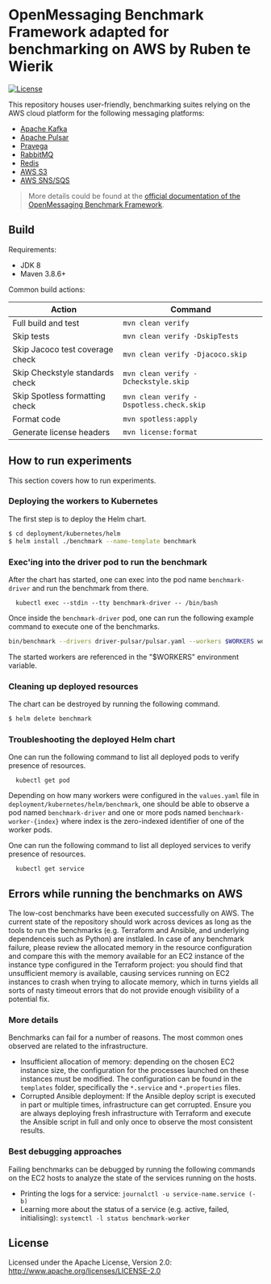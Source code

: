# OpenMessaging Benchmark Framework adapted for benchmarking on AWS by Ruben te Wierik

[![License](https://img.shields.io/badge/license-Apache%202-4EB1BA.svg)](https://www.apache.org/licenses/LICENSE-2.0.html)

This repository houses user-friendly, benchmarking suites relying on the AWS cloud platform for the following messaging platforms:

* [Apache Kafka](https://kafka.apache.org)
* [Apache Pulsar](https://pulsar.apache.org)
* [Pravega](https://pravega.io/)
* [RabbitMQ](https://www.rabbitmq.com/)
* [Redis](https://redis.com/)
* [AWS S3](https://aws.amazon.com/s3/)
* [AWS SNS/SQS](https://docs.aws.amazon.com/sns/latest/dg/sns-sqs-as-subscriber.html)

> More details could be found at the [official documentation of the OpenMessaging Benchmark Framework](http://openmessaging.cloud/docs/benchmarks/).

## Build

Requirements:

* JDK 8
* Maven 3.8.6+

Common build actions:

|             Action              |                 Command                  |
|---------------------------------|------------------------------------------|
| Full build and test             | `mvn clean verify`                       |
| Skip tests                      | `mvn clean verify -DskipTests`           |
| Skip Jacoco test coverage check | `mvn clean verify -Djacoco.skip`         |
| Skip Checkstyle standards check | `mvn clean verify -Dcheckstyle.skip`     |
| Skip Spotless formatting check  | `mvn clean verify -Dspotless.check.skip` |
| Format code                     | `mvn spotless:apply`                     |
| Generate license headers        | `mvn license:format`                     |

## How to run experiments

This section covers how to run experiments.

### Deploying the workers to Kubernetes

The first step is to deploy the Helm chart.

```bash
$ cd deployment/kubernetes/helm
$ helm install ./benchmark --name-template benchmark
```

### Exec'ing into the driver pod to run the benchmark

After the chart has started, one can exec into the pod name `benchmark-driver` and run the benchmark from there.

```
  kubectl exec --stdin --tty benchmark-driver -- /bin/bash
```

Once inside the `benchmark-driver` pod, one can run the following example command to execute one of the benchmarks.

```bash
bin/benchmark --drivers driver-pulsar/pulsar.yaml --workers $WORKERS workloads/1-topic-16-partitions-1kb.yaml
```

The started workers are referenced in the "$WORKERS" environment variable.

### Cleaning up deployed resources

The chart can be destroyed by running the following command.

```bash
$ helm delete benchmark
```

### Troubleshooting the deployed Helm chart

One can run the following command to list all deployed pods to verify presence of resources.

```
  kubectl get pod
```

Depending on how many workers were configured in the `values.yaml` file in `deployment/kubernetes/helm/benchmark`, one should be able to observe a pod named `benchmark-driver` and one or more pods named `benchmark-worker-{index}` where index is the zero-indexed identifier of one of the worker pods.

One can run the following command to list all deployed services to verify presence of resources.

```
  kubectl get service
```

## Errors while running the benchmarks on AWS

The low-cost benchmarks have been executed successfully on AWS. The current state of the repository should work across devices as long as the tools to run the benchmarks (e.g. Terraform and Ansible, and underlying dependenceis such as Python) are instlaled. In case of any benchmark failure, please review the allocated memory in the resource configuration and compare this with the memory available for an EC2 instance of the instance type configured in the Terraform project: you should find that unsufficient memory is available, causing services running on EC2 instances to crash when trying to allocate memory, which in turns yields all sorts of nasty timeout errors that do not provide enough visibility of a potential fix.

### More details

Benchmarks can fail for a number of reasons. The most common ones observed are related to the infrastructure.

* Insufficient allocation of memory: depending on the chosen EC2 instance size, the configuration for the processes launched on these instances must be modified. The configuration can be found in the `templates` folder, specifically the `*.service` and `*.properties` files.
* Corrupted Ansible deployment: If the Ansible deploy script is executed in part or multiple times, infrastructure can get corrupted. Ensure you are always deploying fresh infrastructure with Terraform and execute the Ansible script in full and only once to observe the most consistent results.

### Best debugging approaches

Failing benchmarks can be debugged by running the following commands on the EC2 hosts to analyze the state of the services running on the hosts.

* Printing the logs for a service: `journalctl -u service-name.service (-b)`
* Learning more about the status of a service (e.g. active, failed, initialising): `systemctl -l status benchmark-worker`

## License

Licensed under the Apache License, Version 2.0: http://www.apache.org/licenses/LICENSE-2.0
